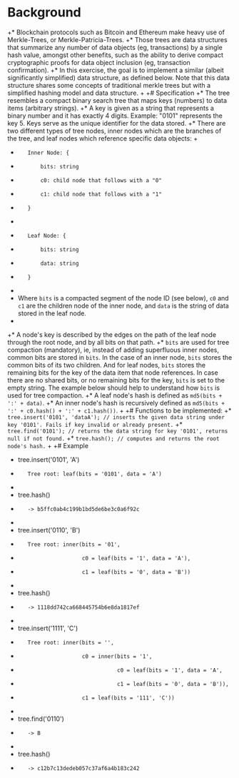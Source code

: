 # Background
 +* Blockchain protocols such as Bitcoin and Ethereum make heavy use of Merkle-Trees, or Merkle-Patricia-Trees.
 +* Those trees are data structures that summarize any number of data objects (eg, transactions) by a single hash value, amongst other benefits, such as the ability to derive compact cryptographic proofs for data object inclusion (eg, transaction confirmation).
 +* In this exercise, the goal is to implement a similar (albeit significantly simplified) data structure, as defined below. Note that this data structure shares some concepts of traditional merkle trees but with a simplified hashing model and data structure.
 +
 +# Specification
 +* The tree resembles a compact binary search tree that maps keys (numbers) to data items (arbitrary strings).
 +* A key is given as a string that represents a binary number and it has exactly 4 digits. Example: "0101" represents the key 5. Keys serve as the unique identifier for the data stored.
 +* There are two different types of tree nodes, inner nodes which are the branches of the tree, and leaf nodes which reference specific data objects:
 +
 +        Inner Node: {
 +            bits: string
 +            c0: child node that follows with a "0"
 +            c1: child node that follows with a "1"
 +        }
 +
 +        Leaf Node: {
 +            bits: string
 +            data: string
 +        }
 +
 +    Where `bits` is a compacted segment of the node ID (see below), `c0` and `c1` are the children node of the inner node, and `data` is the string of data stored in the leaf node.
 +
 +* A node's key is described by the edges on the path of the leaf node through the root node, and by all bits on that path.
 +* `bits` are used for tree compaction (mandatory), ie, instead of adding superfluous inner nodes, common bits are stored in `bits`. In the case of an inner node, `bits` stores the common bits of its two children. And for leaf nodes, `bits` stores the remaining bits for the key of the data item that node references. In case there are no shared bits, or no remaining bits for the key, `bits` is set to the empty string. The example below should help to understand how `bits` is used for tree compaction.
 +* A leaf node's hash is defined as `md5(bits + ':' + data)`.
 +* An inner node's hash is recursively defined as `md5(bits + ':' + c0.hash() + ':' + c1.hash())`.
 +
 +# Functions to be implemented:
 +* `tree.insert('0101', 'dataA'); // inserts the given data string under key '0101'. Fails if key invalid or already present.`
 +* `tree.find('0101'); // returns the data string for key '0101', returns null if not found.`
 +* `tree.hash(); // computes and returns the root node's hash.`
 +
 +# Example
 +    tree.insert('0101', 'A')
 +        Tree root: leaf(bits = '0101', data = 'A')
 +
 +    tree.hash()
 +        -> b5ffc0ab4c199b1bd5de6be3c0a6f92c
 +
 +    tree.insert('0110', 'B')
 +        Tree root: inner(bits = '01',
 +                         c0 = leaf(bits = '1', data = 'A'),
 +                         c1 = leaf(bits = '0', data = 'B'))
 +
 +    tree.hash()
 +        -> 1118dd742ca668445754b6e8da1817ef
 +
 +    tree.insert('1111', 'C')
 +        Tree root: inner(bits = '',
 +                         c0 = inner(bits = '1',
 +                                    c0 = leaf(bits = '1', data = 'A',
 +                                    c1 = leaf(bits = '0', data = 'B')),
 +                         c1 = leaf(bits = '111', 'C'))
 +
 +    tree.find('0110')
 +        -> B
 +
 +    tree.hash()
 +        -> c12b7c13dedeb057c37af6a4b183c242
